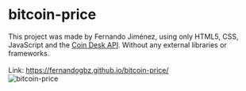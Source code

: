# bitcoin-price
This project was made by Fernando Jiménez, using only HTML5, CSS, JavaScript and the <a href="https://www.coindesk.com/api/">Coin Desk API</a>. Without any external libraries or frameworks.
<br>
<br>
Link: https://fernandogbz.github.io/bitcoin-price/
<br>
![bitcoin-price](https://user-images.githubusercontent.com/112293116/228222834-052f3bed-bcd1-4f75-9f6d-c520a1e0712e.png)
